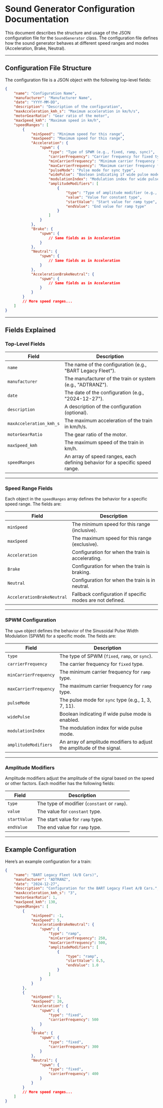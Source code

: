 # Sound Generator Configuration Documentation

This document describes the structure and usage of the JSON configuration file for the `SoundGenerator` class. The configuration file defines how the sound generator behaves at different speed ranges and modes (Acceleration, Brake, Neutral).

---

## Configuration File Structure

The configuration file is a JSON object with the following top-level fields:

```json
{
    "name": "Configuration Name",
    "manufacturer": "Manufacturer Name",
    "date": "YYYY-MM-DD",
    "description": "Description of the configuration",
    "maxAcceleration_kmh_s": "Maximum acceleration in km/h/s",
    "motorGearRatio": "Gear ratio of the motor",
    "maxSpeed_kmh": "Maximum speed in km/h",
    "speedRanges": [
        {
            "minSpeed": "Minimum speed for this range",
            "maxSpeed": "Maximum speed for this range",
            "Acceleration": {
                "spwm": {
                    "type": "Type of SPWM (e.g., fixed, ramp, sync)",
                    "carrierFrequency": "Carrier frequency for fixed type",
                    "minCarrierFrequency": "Minimum carrier frequency for ramp type",
                    "maxCarrierFrequency": "Maximum carrier frequency for ramp type",
                    "pulseMode": "Pulse mode for sync type",
                    "widePulse": "Boolean indicating if wide pulse mode is enabled",
                    "modulationIndex": "Modulation index for wide pulse mode",
                    "amplitudeModifiers": [
                        {
                            "type": "Type of amplitude modifier (e.g., constant, ramp)",
                            "value": "Value for constant type",
                            "startValue": "Start value for ramp type",
                            "endValue": "End value for ramp type"
                        }
                    ]
                }
            },
            "Brake": {
                "spwm": {
                    // Same fields as in Acceleration
                }
            },
            "Neutral": {
                "spwm": {
                    // Same fields as in Acceleration
                }
            },
            "AccelerationBrakeNeutral": {
                "spwm": {
                    // Same fields as in Acceleration
                }
            }
        }
        // More speed ranges...
    ]
}
```

---

## Fields Explained

### Top-Level Fields

| Field                 | Description                                                                 |
|-----------------------|-----------------------------------------------------------------------------|
| `name`                | The name of the configuration (e.g., "BART Legacy Fleet").                  |
| `manufacturer`        | The manufacturer of the train or system (e.g., "ADTRANZ").                  |
| `date`                | The date of the configuration (e.g., "2024-12-27").                         |
| `description`         | A description of the configuration (optional).                              |
| `maxAcceleration_kmh_s` | The maximum acceleration of the train in km/h/s.                          |
| `motorGearRatio`      | The gear ratio of the motor.                                                |
| `maxSpeed_kmh`        | The maximum speed of the train in km/h.                                     |
| `speedRanges`         | An array of speed ranges, each defining behavior for a specific speed range.|

---

### Speed Range Fields

Each object in the `speedRanges` array defines the behavior for a specific speed range. The fields are:

| Field                 | Description                                                                 |
|-----------------------|-----------------------------------------------------------------------------|
| `minSpeed`            | The minimum speed for this range (inclusive).                               |
| `maxSpeed`            | The maximum speed for this range (exclusive).                               |
| `Acceleration`        | Configuration for when the train is accelerating.                           |
| `Brake`               | Configuration for when the train is braking.                                |
| `Neutral`             | Configuration for when the train is in neutral.                             |
| `AccelerationBrakeNeutral` | Fallback configuration if specific modes are not defined.               |

---

### SPWM Configuration

The `spwm` object defines the behavior of the Sinusoidal Pulse Width Modulation (SPWM) for a specific mode. The fields are:

| Field                 | Description                                                                 |
|-----------------------|-----------------------------------------------------------------------------|
| `type`                | The type of SPWM (`fixed`, `ramp`, or `sync`).                              |
| `carrierFrequency`    | The carrier frequency for `fixed` type.                                     |
| `minCarrierFrequency` | The minimum carrier frequency for `ramp` type.                              |
| `maxCarrierFrequency` | The maximum carrier frequency for `ramp` type.                              |
| `pulseMode`           | The pulse mode for `sync` type (e.g., 1, 3, 7, 11).                         |
| `widePulse`           | Boolean indicating if wide pulse mode is enabled.                           |
| `modulationIndex`     | The modulation index for wide pulse mode.                                   |
| `amplitudeModifiers`  | An array of amplitude modifiers to adjust the amplitude of the signal.      |

---

### Amplitude Modifiers

Amplitude modifiers adjust the amplitude of the signal based on the speed or other factors. Each modifier has the following fields:

| Field                 | Description                                                                 |
|-----------------------|-----------------------------------------------------------------------------|
| `type`                | The type of modifier (`constant` or `ramp`).                                |
| `value`               | The value for `constant` type.                                              |
| `startValue`          | The start value for `ramp` type.                                            |
| `endValue`            | The end value for `ramp` type.                                              |

---

## Example Configuration

Here’s an example configuration for a train:

```json
{
    "name": "BART Legacy Fleet (A/B Cars)",
    "manufacturer": "ADTRANZ",
    "date": "2024-12-27",
    "description": "Configuration for the BART Legacy Fleet A/B Cars.",
    "maxAcceleration_kmh_s": "3",
    "motorGearRatio": 1,
    "maxSpeed_kmh": 130,
    "speedRanges": [
        {
            "minSpeed": -1,
            "maxSpeed": 5,
            "AccelerationBrakeNeutral": {
                "spwm": {
                    "type": "ramp",
                    "minCarrierFrequency": 250,
                    "maxCarrierFrequency": 500,
                    "amplitudeModifiers": [
                        {
                            "type": "ramp",
                            "startValue": 0.5,
                            "endValue": 1.0
                        }
                    ]
                }
            }
        },
        {
            "minSpeed": 5,
            "maxSpeed": 20,
            "Acceleration": {
                "spwm": {
                    "type": "fixed",
                    "carrierFrequency": 500
                }
            },
            "Brake": {
                "spwm": {
                    "type": "fixed",
                    "carrierFrequency": 300
                }
            },
            "Neutral": {
                "spwm": {
                    "type": "fixed",
                    "carrierFrequency": 400
                }
            }
        }
        // More speed ranges...
    ]
}
```

